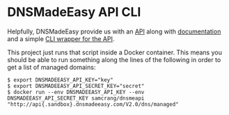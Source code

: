 DNSMadeEasy API CLI
===================

Helpfully, DNSMadeEasy provide us with an [API](http://www.dnsmadeeasy.com/integration/restapi/) along with [documentation](http://www.dnsmadeeasy.com/pdf/API-Docv2.pdf) and a simple [CLI wrapper for the API](https://support.dnsmadeeasy.com/index.php?/Knowledgebase/Article/View/124/15/dnsmeapipl).

This project just runs that script inside a Docker container. This means you should be able to run something along the lines of the following in order to get a list of managed domains:

```
$ export DNSMADEEASY_API_KEY="key"
$ export DNSMADEEASY_API_SECRET_KEY="secret"
$ docker run --env DNSMADEEASY_API_KEY --env DNSMADEEASY_API_SECRET_KEY samcrang/dnsmeapi "http://api{.sandbox}.dnsmadeeasy.com/V2.0/dns/managed"
```
